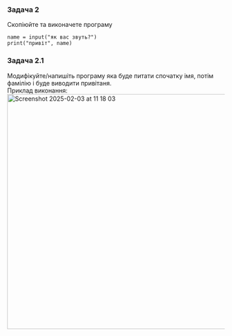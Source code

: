### Задача 2
Скопіюйте та виконачете програму  
   
    name = input("як вас звуть?")
    print("привіт", name)
   
### Задача 2.1
Модифікуйте/напишіть програму яка буде питати спочатку імя, потім фамілію і буде виводити привітаня.  
Приклад виконання:  
<img width="545" alt="Screenshot 2025-02-03 at 11 18 03" src="https://github.com/user-attachments/assets/fc0b3781-7fd0-47c5-b918-11b2871cc2ec" />
